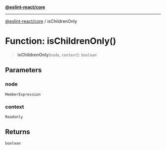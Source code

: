 [**@eslint-react/core**](../README.md)

***

[@eslint-react/core](../README.md) / isChildrenOnly

# Function: isChildrenOnly()

> **isChildrenOnly**(`node`, `context`): `boolean`

## Parameters

### node

`MemberExpression`

### context

`Readonly`

## Returns

`boolean`
